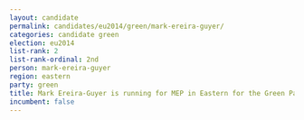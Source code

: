 ```yaml
---
layout: candidate
permalink: candidates/eu2014/green/mark-ereira-guyer/
categories: candidate green
election: eu2014
list-rank: 2
list-rank-ordinal: 2nd
person: mark-ereira-guyer
region: eastern
party: green
title: Mark Ereira-Guyer is running for MEP in Eastern for the Green Party
incumbent: false
---
```

